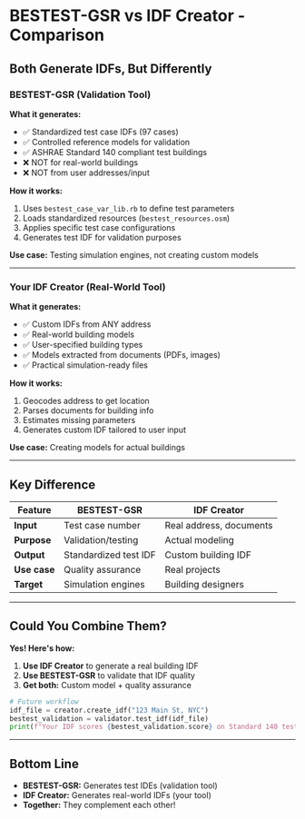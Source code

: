 # BESTEST-GSR vs IDF Creator - Comparison

## Both Generate IDFs, But Differently

### BESTEST-GSR (Validation Tool)

**What it generates:**
- ✅ Standardized test case IDFs (97 cases)
- ✅ Controlled reference models for validation
- ✅ ASHRAE Standard 140 compliant test buildings
- ❌ NOT for real-world buildings
- ❌ NOT from user addresses/input

**How it works:**
1. Uses `bestest_case_var_lib.rb` to define test parameters
2. Loads standardized resources (`bestest_resources.osm`)
3. Applies specific test case configurations
4. Generates test IDF for validation purposes

**Use case:** Testing simulation engines, not creating custom models

---

### Your IDF Creator (Real-World Tool)

**What it generates:**
- ✅ Custom IDFs from ANY address
- ✅ Real-world building models
- ✅ User-specified building types
- ✅ Models extracted from documents (PDFs, images)
- ✅ Practical simulation-ready files

**How it works:**
1. Geocodes address to get location
2. Parses documents for building info
3. Estimates missing parameters
4. Generates custom IDF tailored to user input

**Use case:** Creating models for actual buildings

---

## Key Difference

| Feature | BESTEST-GSR | IDF Creator |
|---------|-------------|-------------|
| **Input** | Test case number | Real address, documents |
| **Purpose** | Validation/testing | Actual modeling |
| **Output** | Standardized test IDF | Custom building IDF |
| **Use case** | Quality assurance | Real projects |
| **Target** | Simulation engines | Building designers |

---

## Could You Combine Them?

**Yes! Here's how:**

1. **Use IDF Creator** to generate a real building IDF
2. **Use BESTEST-GSR** to validate that IDF quality
3. **Get both:** Custom model + quality assurance

```python
# Future workflow
idf_file = creator.create_idf("123 Main St, NYC")
bestest_validation = validator.test_idf(idf_file)
print(f"Your IDF scores {bestest_validation.score} on Standard 140 tests")
```

---

## Bottom Line

- **BESTEST-GSR:** Generates test IDEs (validation tool)
- **IDF Creator:** Generates real-world IDFs (your tool)
- **Together:** They complement each other!






